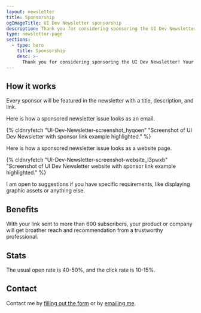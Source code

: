```yaml
---
layout: newsletter
title: Sponsorship
ogImageTitle: UI Dev Newsletter sponsorship
description: Thank you for considering sponsoring the UI Dev Newsletter! Your sponsorship will play a key role in keeping this newsletter up and running.
type: newsletter-page
sections:
  - type: hero
    title: Sponsorship
    desc: >-
      Thank you for considering sponsoring the UI Dev Newsletter! Your sponsorship will play a key role in keeping this newsletter up and running.
---
```


## How it works

Every sponsor will be featured in the newsletter with a title, description, and link.

Here is how a sponsored newsletter issue looks as an email.

{% cldnryfetch "UI-Dev-Newsletter-screenshot_hyqoen" "Screenshot of UI Dev Newsletter with sponsor link example highlighted." %}

Here is how a sponsored newsletter issue looks as a website page.

{% cldnryfetch "UI-Dev-Newsletter-screenshot-website_l3pwxb" "Screenshot of UI Dev Newsletter website with sponsor link example highlighted." %}

I am open to suggestions if you have specific requirements, like displaying graphic assets or anything else.

## Benefits

With your link sent to more than 600 subscribers, your product or company will get broather reach and recommendation from a trustworthy professional.

## Stats

The usual open rate is 40-50%, and the click rate is 10-15%.

## Contact

Contact me by [filling out the form](/side-projects/ui-dev-newsletter/contact/) or by [emailing me](mailto:me@silvestar.codes?subject=Sponsorship).

